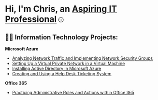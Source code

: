 <h1>Hi, I'm Chris, an <a href="https://linkedin.com/in/christopherkhawaja">Aspiring IT Professional</a>☺</h1>

<h2>👨‍💻 Information Technology Projects:</h2>

<b>Microsoft Azure</b>
 - [Analyzing Network Traffic and Implementing Network Security Groups](https://github.com/chriskhawaja/azure-network-protocols)
-  [Setting Up a Virtual Private Network in a Virtual Machine](https://github.com/chriskhawaja/vpn)
-  [Installing Active Directory in Microsoft Azure](https://github.com/chriskhawaja/activedirectory)
-  [Creating and Using a Help Desk Ticketing System](https://github.com/chriskhawaja/ticketingsystem)

<b>Office 365</b>
 - [Practicing Administrative Roles and Actions within Office 365](https://github.com/chriskhawaja/azure-network-protocols)
